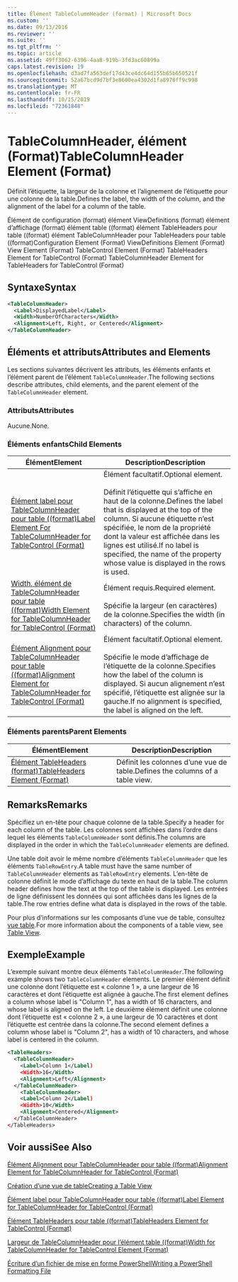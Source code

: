 ```yaml
---
title: Élément TableColumnHeader (format) | Microsoft Docs
ms.custom: ''
ms.date: 09/13/2016
ms.reviewer: ''
ms.suite: ''
ms.tgt_pltfrm: ''
ms.topic: article
ms.assetid: 49ff3062-6396-4aa8-919b-3fd3ac60899a
caps.latest.revision: 19
ms.openlocfilehash: d3ad7fa563def17d43ce4dc64d155b65b650521f
ms.sourcegitcommit: 52a67bcd9d7bf3e8600ea4302d1fa8970ff9c998
ms.translationtype: MT
ms.contentlocale: fr-FR
ms.lasthandoff: 10/15/2019
ms.locfileid: "72361848"
---
```

# <a name="tablecolumnheader-element-format"></a><span data-ttu-id="68bd9-102">TableColumnHeader, élément (Format)</span><span class="sxs-lookup"><span data-stu-id="68bd9-102">TableColumnHeader Element (Format)</span></span>

<span data-ttu-id="68bd9-103">Définit l’étiquette, la largeur de la colonne et l’alignement de l’étiquette pour une colonne de la table.</span><span class="sxs-lookup"><span data-stu-id="68bd9-103">Defines the label, the width of the column, and the alignment of the label for a column of the table.</span></span>

<span data-ttu-id="68bd9-104">Élément de configuration (format) élément ViewDefinitions (format) élément d’affichage (format) élément table ((format) élément TableHeaders pour table ((format) élément TableColumnHeader pour TableHeaders pour table ((format)</span><span class="sxs-lookup"><span data-stu-id="68bd9-104">Configuration Element (Format) ViewDefinitions Element (Format) View Element (Format) TableControl Element (Format) TableHeaders Element for TableControl (Format) TableColumnHeader Element for TableHeaders for TableControl (Format)</span></span>

## <a name="syntax"></a><span data-ttu-id="68bd9-105">Syntaxe</span><span class="sxs-lookup"><span data-stu-id="68bd9-105">Syntax</span></span>

```xml
<TableColumnHeader>
  <Label>DisplayedLabel</Label>
  <Width>NumberOfCharacters</Width>
  <Alignment>Left, Right, or Centered</Alignment>
</TableColumnHeader>
```

## <a name="attributes-and-elements"></a><span data-ttu-id="68bd9-106">Éléments et attributs</span><span class="sxs-lookup"><span data-stu-id="68bd9-106">Attributes and Elements</span></span>

<span data-ttu-id="68bd9-107">Les sections suivantes décrivent les attributs, les éléments enfants et l’élément parent de l’élément `TableColumnHeader`.</span><span class="sxs-lookup"><span data-stu-id="68bd9-107">The following sections describe attributes, child elements, and the parent element of the `TableColumnHeader` element.</span></span>

### <a name="attributes"></a><span data-ttu-id="68bd9-108">Attributs</span><span class="sxs-lookup"><span data-stu-id="68bd9-108">Attributes</span></span>

<span data-ttu-id="68bd9-109">Aucune.</span><span class="sxs-lookup"><span data-stu-id="68bd9-109">None.</span></span>

### <a name="child-elements"></a><span data-ttu-id="68bd9-110">Éléments enfants</span><span class="sxs-lookup"><span data-stu-id="68bd9-110">Child Elements</span></span>

|<span data-ttu-id="68bd9-111">Élément</span><span class="sxs-lookup"><span data-stu-id="68bd9-111">Element</span></span>|<span data-ttu-id="68bd9-112">Description</span><span class="sxs-lookup"><span data-stu-id="68bd9-112">Description</span></span>|
|-------------|-----------------|
|[<span data-ttu-id="68bd9-113">Élément label pour TableColumnHeader pour table ((format)</span><span class="sxs-lookup"><span data-stu-id="68bd9-113">Label Element For TableColumnHeader for TableControl (Format)</span></span>](./label-element-for-tablecolumnheader-for-tablecontrol-format.md)|<span data-ttu-id="68bd9-114">Élément facultatif.</span><span class="sxs-lookup"><span data-stu-id="68bd9-114">Optional element.</span></span><br /><br /> <span data-ttu-id="68bd9-115">Définit l’étiquette qui s’affiche en haut de la colonne.</span><span class="sxs-lookup"><span data-stu-id="68bd9-115">Defines the label that is displayed at the top of the column.</span></span> <span data-ttu-id="68bd9-116">Si aucune étiquette n’est spécifiée, le nom de la propriété dont la valeur est affichée dans les lignes est utilisé.</span><span class="sxs-lookup"><span data-stu-id="68bd9-116">If no label is specified, the name of the property whose value is displayed in the rows is used.</span></span>|
|[<span data-ttu-id="68bd9-117">Width, élément de TableColumnHeader pour table ((format)</span><span class="sxs-lookup"><span data-stu-id="68bd9-117">Width Element for TableColumnHeader for TableControl (Format)</span></span>](./width-element-for-tablecolumnheader-for-tablecontrol-format.md)|<span data-ttu-id="68bd9-118">Élément requis.</span><span class="sxs-lookup"><span data-stu-id="68bd9-118">Required element.</span></span><br /><br /> <span data-ttu-id="68bd9-119">Spécifie la largeur (en caractères) de la colonne.</span><span class="sxs-lookup"><span data-stu-id="68bd9-119">Specifies the width (in characters) of the column.</span></span>|
|[<span data-ttu-id="68bd9-120">Élément Alignment pour TableColumnHeader pour table ((format)</span><span class="sxs-lookup"><span data-stu-id="68bd9-120">Alignment Element for TableColumnHeader for TableControl (Format)</span></span>](./alignment-element-for-tablecolumnheader-for-tablecontrol-format.md)|<span data-ttu-id="68bd9-121">Élément facultatif.</span><span class="sxs-lookup"><span data-stu-id="68bd9-121">Optional element.</span></span><br /><br /> <span data-ttu-id="68bd9-122">Spécifie le mode d’affichage de l’étiquette de la colonne.</span><span class="sxs-lookup"><span data-stu-id="68bd9-122">Specifies how the label of the column is displayed.</span></span> <span data-ttu-id="68bd9-123">Si aucun alignement n’est spécifié, l’étiquette est alignée sur la gauche.</span><span class="sxs-lookup"><span data-stu-id="68bd9-123">If no alignment is specified, the label is aligned on the left.</span></span>|

### <a name="parent-elements"></a><span data-ttu-id="68bd9-124">Éléments parents</span><span class="sxs-lookup"><span data-stu-id="68bd9-124">Parent Elements</span></span>

|<span data-ttu-id="68bd9-125">Élément</span><span class="sxs-lookup"><span data-stu-id="68bd9-125">Element</span></span>|<span data-ttu-id="68bd9-126">Description</span><span class="sxs-lookup"><span data-stu-id="68bd9-126">Description</span></span>|
|-------------|-----------------|
|[<span data-ttu-id="68bd9-127">Élément TableHeaders (format)</span><span class="sxs-lookup"><span data-stu-id="68bd9-127">TableHeaders Element (Format)</span></span>](./tableheaders-element-format.md)|<span data-ttu-id="68bd9-128">Définit les colonnes d’une vue de table.</span><span class="sxs-lookup"><span data-stu-id="68bd9-128">Defines the columns of a table view.</span></span>|

## <a name="remarks"></a><span data-ttu-id="68bd9-129">Remarks</span><span class="sxs-lookup"><span data-stu-id="68bd9-129">Remarks</span></span>

<span data-ttu-id="68bd9-130">Spécifiez un en-tête pour chaque colonne de la table.</span><span class="sxs-lookup"><span data-stu-id="68bd9-130">Specify a header for each column of the table.</span></span> <span data-ttu-id="68bd9-131">Les colonnes sont affichées dans l’ordre dans lequel les éléments `TableColumnHeader` sont définis.</span><span class="sxs-lookup"><span data-stu-id="68bd9-131">The columns are displayed in the order in which the `TableColumnHeader` elements are defined.</span></span>

<span data-ttu-id="68bd9-132">Une table doit avoir le même nombre d’éléments `TableColumnHeader` que les éléments `TableRowEntry`.</span><span class="sxs-lookup"><span data-stu-id="68bd9-132">A table must have the same number of `TableColumnHeader` elements as `TableRowEntry` elements.</span></span> <span data-ttu-id="68bd9-133">L’en-tête de colonne définit le mode d’affichage du texte en haut de la table.</span><span class="sxs-lookup"><span data-stu-id="68bd9-133">The column header defines how the text at the top of the table is displayed.</span></span> <span data-ttu-id="68bd9-134">Les entrées de ligne définissent les données qui sont affichées dans les lignes de la table.</span><span class="sxs-lookup"><span data-stu-id="68bd9-134">The row entries define what data is displayed in the rows of the table.</span></span>

<span data-ttu-id="68bd9-135">Pour plus d’informations sur les composants d’une vue de table, consultez [vue table](./creating-a-table-view.md).</span><span class="sxs-lookup"><span data-stu-id="68bd9-135">For more information about the components of a table view, see [Table View](./creating-a-table-view.md).</span></span>

## <a name="example"></a><span data-ttu-id="68bd9-136">Exemple</span><span class="sxs-lookup"><span data-stu-id="68bd9-136">Example</span></span>

<span data-ttu-id="68bd9-137">L’exemple suivant montre deux éléments `TableColumnHeader`.</span><span class="sxs-lookup"><span data-stu-id="68bd9-137">The following example shows two `TableColumnHeader` elements.</span></span> <span data-ttu-id="68bd9-138">Le premier élément définit une colonne dont l’étiquette est « colonne 1 », a une largeur de 16 caractères et dont l’étiquette est alignée à gauche.</span><span class="sxs-lookup"><span data-stu-id="68bd9-138">The first element defines a column whose label is "Column 1", has a width of 16 characters, and whose label is aligned on the left.</span></span> <span data-ttu-id="68bd9-139">Le deuxième élément définit une colonne dont l’étiquette est « colonne 2 », a une largeur de 10 caractères et dont l’étiquette est centrée dans la colonne.</span><span class="sxs-lookup"><span data-stu-id="68bd9-139">The second element defines a column whose label is "Column 2", has a width of 10 characters, and whose label is centered in the column.</span></span>

```xml
<TableHeaders>
  <TableColumnHeader>
    <Label>Column 1</Label)
    <Width>16</Width>
    <Alignment>Left</Alignment>
  </TableColumnHeader>
    <TableColumnHeader>
    <Label>Column 2</Label)
    <Width>10</Width>
    <Alignment>Centered</Alignment>
  </TableColumnHeader>
</TableHeaders>
```

## <a name="see-also"></a><span data-ttu-id="68bd9-140">Voir aussi</span><span class="sxs-lookup"><span data-stu-id="68bd9-140">See Also</span></span>

[<span data-ttu-id="68bd9-141">Élément Alignment pour TableColumnHeader pour table ((format)</span><span class="sxs-lookup"><span data-stu-id="68bd9-141">Alignment Element for TableColumnHeader for TableControl (Format)</span></span>](./alignment-element-for-tablecolumnheader-for-tablecontrol-format.md)

[<span data-ttu-id="68bd9-142">Création d’une vue de table</span><span class="sxs-lookup"><span data-stu-id="68bd9-142">Creating a Table View</span></span>](./creating-a-table-view.md)

[<span data-ttu-id="68bd9-143">Élément label pour TableColumnHeader pour table ((format)</span><span class="sxs-lookup"><span data-stu-id="68bd9-143">Label Element for TableColumnHeader for TableControl (Format)</span></span>](./label-element-for-tablecolumnheader-for-tablecontrol-format.md)

[<span data-ttu-id="68bd9-144">Élément TableHeaders pour table ((format)</span><span class="sxs-lookup"><span data-stu-id="68bd9-144">TableHeaders Element for TableControl (Format)</span></span>](./tableheaders-element-format.md)

[<span data-ttu-id="68bd9-145">Largeur de TableColumnHeader pour l’élément table ((format)</span><span class="sxs-lookup"><span data-stu-id="68bd9-145">Width for TableColumnHeader for TableControl Element (Format)</span></span>](./width-element-for-tablecolumnheader-for-tablecontrol-format.md)

[<span data-ttu-id="68bd9-146">Écriture d’un fichier de mise en forme PowerShell</span><span class="sxs-lookup"><span data-stu-id="68bd9-146">Writing a PowerShell Formatting File</span></span>](./writing-a-powershell-formatting-file.md)
